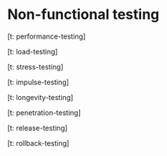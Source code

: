 # Non-functional testing

[t: performance-testing]

[t: load-testing]

[t: stress-testing]

[t: impulse-testing]

[t: longevity-testing]

[t: penetration-testing]

[t: release-testing]

[t: rollback-testing]

